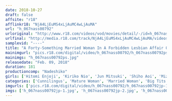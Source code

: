 ```yaml
---
date: 2018-10-27
draft: false
affsite: "r18"
afflinkr18: "NjA4LjEuMS4xLjAuMC4wLjAuMA"
url: "h_067nass00792"
urloriginal: "http://www.r18.com/videos/vod/movies/detail/-/id=h_067nass00792"
urlfinal: "http://media.r18.com/track/NjA4LjEuMS4xLjAuMC4wLjAuMA/videos/vod/movies/detail/-/id=h_067nass00792"
samplevid: "----"
title: "A Forty-Something Married Woman In A Forbidden Lesbian Affair Of Betrayal Part 2 2"
mainimgurl: "pics.r18.com/digital/video/h_067nass00792/h_067nass00792ps.jpg"
mainimgs: "h_067nass00792ps.jpg"
releasedate: "Feb. 09, 2018"
duration: 181
productioncomp: "Nadeshiko"
girls: ['Hitomi Enjoji', 'Kiriko Nio', 'Jun Mitsuki', 'Shiho Aoi', 'Mizuho Isobe', 'Rika Morisaki', 'Keiko Nagase', 'Yumeko Murata']
categories: ['Cunnilingus', 'Mature Woman', 'Married Woman', 'Big Tits', 'Lesbian', 'Hi-Def']
imgurls: ['pics.r18.com/digital/video/h_067nass00792/h_067nass00792jp-1.jpg', 'pics.r18.com/digital/video/h_067nass00792/h_067nass00792jp-2.jpg', 'pics.r18.com/digital/video/h_067nass00792/h_067nass00792jp-3.jpg', 'pics.r18.com/digital/video/h_067nass00792/h_067nass00792jp-4.jpg', 'pics.r18.com/digital/video/h_067nass00792/h_067nass00792jp-5.jpg', 'pics.r18.com/digital/video/h_067nass00792/h_067nass00792jp-6.jpg', 'pics.r18.com/digital/video/h_067nass00792/h_067nass00792jp-7.jpg', 'pics.r18.com/digital/video/h_067nass00792/h_067nass00792jp-8.jpg', 'pics.r18.com/digital/video/h_067nass00792/h_067nass00792jp-9.jpg', 'pics.r18.com/digital/video/h_067nass00792/h_067nass00792jp-10.jpg', 'pics.r18.com/digital/video/h_067nass00792/h_067nass00792jp-11.jpg', 'pics.r18.com/digital/video/h_067nass00792/h_067nass00792jp-12.jpg', 'pics.r18.com/digital/video/h_067nass00792/h_067nass00792jp-13.jpg', 'pics.r18.com/digital/video/h_067nass00792/h_067nass00792jp-14.jpg', 'pics.r18.com/digital/video/h_067nass00792/h_067nass00792jp-15.jpg', 'pics.r18.com/digital/video/h_067nass00792/h_067nass00792jp-16.jpg', 'pics.r18.com/digital/video/h_067nass00792/h_067nass00792jp-17.jpg', 'pics.r18.com/digital/video/h_067nass00792/h_067nass00792jp-18.jpg', 'pics.r18.com/digital/video/h_067nass00792/h_067nass00792jp-19.jpg', 'pics.r18.com/digital/video/h_067nass00792/h_067nass00792jp-20.jpg']
imgs: ['h_067nass00792jp-1.jpg', 'h_067nass00792jp-2.jpg', 'h_067nass00792jp-3.jpg', 'h_067nass00792jp-4.jpg', 'h_067nass00792jp-5.jpg', 'h_067nass00792jp-6.jpg', 'h_067nass00792jp-7.jpg', 'h_067nass00792jp-8.jpg', 'h_067nass00792jp-9.jpg', 'h_067nass00792jp-10.jpg', 'h_067nass00792jp-11.jpg', 'h_067nass00792jp-12.jpg', 'h_067nass00792jp-13.jpg', 'h_067nass00792jp-14.jpg', 'h_067nass00792jp-15.jpg', 'h_067nass00792jp-16.jpg', 'h_067nass00792jp-17.jpg', 'h_067nass00792jp-18.jpg', 'h_067nass00792jp-19.jpg', 'h_067nass00792jp-20.jpg']
---
```

